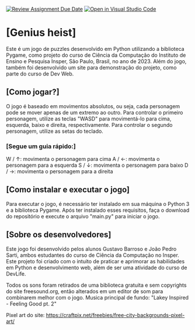 [![Review Assignment Due Date](https://classroom.github.com/assets/deadline-readme-button-24ddc0f5d75046c5622901739e7c5dd533143b0c8e959d652212380cedb1ea36.svg)](https://classroom.github.com/a/F62_0SL3)
[![Open in Visual Studio Code](https://classroom.github.com/assets/open-in-vscode-718a45dd9cf7e7f842a935f5ebbe5719a5e09af4491e668f4dbf3b35d5cca122.svg)](https://classroom.github.com/online_ide?assignment_repo_id=10907789&assignment_repo_type=AssignmentRepo)

# [Genius heist]

Este é um jogo de puzzles desenvolvido em Python utilizando a biblioteca Pygame, como projeto do curso de Ciência da Computação do Instituto de Ensino e Pesquisa Insper, São Paulo, Brasil, no ano de 2023. Além do jogo, também foi desenvolvido um site para demonstração do projeto, como parte do curso de Dev Web.

## [Como jogar?]

O jogo é baseado em movimentos absolutos, ou seja, cada personagem pode se mover apenas de um extremo ao outro. Para controlar o primeiro personagem, utilize as teclas "WASD" para movimentá-lo para cima, esquerda, baixo e direita, respectivamente. Para controlar o segundo personagem, utilize as setas do teclado.

### [Segue um guia rápido:]

W / ↑: movimenta o personagem para cima
A / ←: movimenta o personagem para a esquerda
S / ↓: movimenta o personagem para baixo
D / →: movimenta o personagem para a direita

## [Como instalar e executar o jogo]

Para executar o jogo, é necessário ter instalado em sua máquina o Python 3 e a biblioteca Pygame. Após ter instalado esses requisitos, faça o download do repositório e execute o arquivo "main.py" para iniciar o jogo.

## [Sobre os desenvolvedores]

Este jogo foi desenvolvido pelos alunos Gustavo Barroso e João Pedro Sarti, ambos estudantes do curso de Ciência da Computação no Insper. Este projeto foi criado com o intuito de praticar e aprimorar as habilidades em Python e desenvolvimento web, além de ser uma atividade do curso de DevLife.

Todos os sons foram retirados de uma biblioteca gratuita e sem copyrights do site freesound.org, então alterados em um editor de som para combinarem melhor com o jogo.
Musica principal de fundo: "Lakey Inspired - Feeling Good pt. 2"

Pixel art do site:
https://craftpix.net/freebies/free-city-backgrounds-pixel-art/